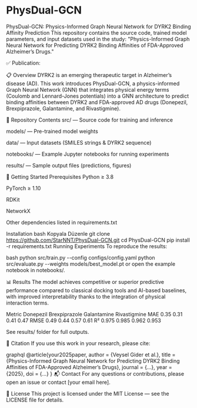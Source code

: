 # PhysDual-GCN
PhysDual-GCN: Physics-Informed Graph Neural Network for DYRK2 Binding Affinity Prediction
This repository contains the source code, trained model parameters, and input datasets used in the study:
"Physics-Informed Graph Neural Network for Predicting DYRK2 Binding Affinities of FDA-Approved Alzheimer’s Drugs."

✅ Publication: 

📋 Overview
DYRK2 is an emerging therapeutic target in Alzheimer’s disease (AD). This work introduces PhysDual-GCN, a physics-informed Graph Neural Network (GNN) that integrates physical energy terms (Coulomb and Lennard-Jones potentials) into a GNN architecture to predict binding affinities between DYRK2 and FDA-approved AD drugs (Donepezil, Brexpiprazole, Galantamine, and Rivastigmine).

📁 Repository Contents
src/ — Source code for training and inference

models/ — Pre-trained model weights

data/ — Input datasets (SMILES strings & DYRK2 sequence)

notebooks/ — Example Jupyter notebooks for running experiments

results/ — Sample output files (predictions, figures)

🚀 Getting Started
Prerequisites
Python ≥ 3.8

PyTorch ≥ 1.10

RDKit

NetworkX

Other dependencies listed in requirements.txt

Installation
bash
Kopyala
Düzenle
git clone https://github.com/StarNNT/PhysDual-GCN.git
cd PhysDual-GCN
pip install -r requirements.txt
Running Experiments
To reproduce the results:

bash
python src/train.py --config configs/config.yaml
python src/evaluate.py --weights models/best_model.pt
or open the example notebook in notebooks/.

📊 Results
The model achieves competitive or superior predictive performance compared to classical docking tools and AI-based baselines, with improved interpretability thanks to the integration of physical interaction terms.

Metric	Donepezil	Brexpiprazole	Galantamine	Rivastigmine
MAE	0.35	0.31	0.41	0.47
RMSE	0.49	0.44	0.57	0.61
R²	0.975	0.985	0.962	0.953

See results/ folder for full outputs.

🔗 Citation
If you use this work in your research, please cite:

graphql
@article{your2025paper,
  author = {Veysel Gider et al.},
  title = {Physics-Informed Graph Neural Network for Predicting DYRK2 Binding Affinities of FDA-Approved Alzheimer’s Drugs},
  journal = {…},
  year = {2025},
  doi = {…}
}
📬 Contact
For any questions or contributions, please open an issue or contact [your email here].

📝 License
This project is licensed under the MIT License — see the LICENSE file for details.
